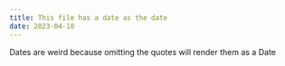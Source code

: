 ```yaml
---
title: This file has a date as the date
date: 2023-04-10
---
```


Dates are weird because omitting the quotes will render them as a Date